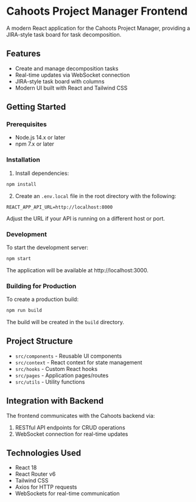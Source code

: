 # Cahoots Project Manager Frontend

A modern React application for the Cahoots Project Manager, providing a JIRA-style task board for task decomposition.

## Features

- Create and manage decomposition tasks
- Real-time updates via WebSocket connection
- JIRA-style task board with columns
- Modern UI built with React and Tailwind CSS

## Getting Started

### Prerequisites

- Node.js 14.x or later
- npm 7.x or later

### Installation

1. Install dependencies:

```bash
npm install
```

2. Create an `.env.local` file in the root directory with the following:

```
REACT_APP_API_URL=http://localhost:8000
```

Adjust the URL if your API is running on a different host or port.

### Development

To start the development server:

```bash
npm start
```

The application will be available at http://localhost:3000.

### Building for Production

To create a production build:

```bash
npm run build
```

The build will be created in the `build` directory.

## Project Structure

- `src/components` - Reusable UI components
- `src/context` - React context for state management
- `src/hooks` - Custom React hooks
- `src/pages` - Application pages/routes
- `src/utils` - Utility functions

## Integration with Backend

The frontend communicates with the Cahoots backend via:

1. RESTful API endpoints for CRUD operations
2. WebSocket connection for real-time updates

## Technologies Used

- React 18
- React Router v6
- Tailwind CSS
- Axios for HTTP requests
- WebSockets for real-time communication 
